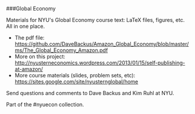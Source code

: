 ###Global Economy

Materials for NYU's Global Economy course text:  LaTeX files, figures, etc.  All in one place.  

 * The pdf file:  https://github.com/DaveBackus/Amazon_Global_Economy/blob/master/ms/The_Global_Economy_Amazon.pdf 
 * More on this project:  http://nyusterneconomics.wordpress.com/2013/01/15/self-publishing-at-amazon/ 
 * More course materials (slides, problem sets, etc):  https://sites.google.com/site/nyusternglobal/home

Send questions and comments to Dave Backus and Kim Ruhl at NYU.  

Part of the #nyuecon collection.
